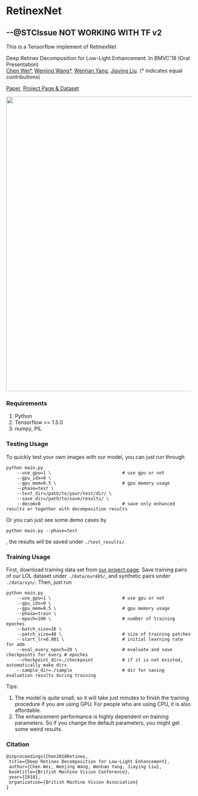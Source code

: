 # RetinexNet

## --@STCIssue NOT WORKING WITH TF v2


This is a Tensorflow implement of RetinexNet

Deep Retinex Decomposition for Low-Light Enhancement. In BMVC'18 (Oral Presentation)<br>
[Chen Wei*](https://weichen582.github.io/), [Wenjing Wang*](https://daooshee.github.io/website/), [Wenhan Yang](https://flyywh.github.io/), [Jiaying Liu](http://www.icst.pku.edu.cn/struct/people/liujiaying.html). (* indicates equal contributions)<br>

[Paper](https://arxiv.org/abs/1808.04560), [Project Page & Dataset](https://daooshee.github.io/BMVC2018website/)

<img src="figs/results.png" width="800px"/>

### Requirements ###
1. Python
2. Tensorflow >= 1.5.0
3. numpy, PIL

### Testing  Usage ###
To quickly test your own images with our model, you can just run through
```shell
python main.py 
    --use_gpu=1 \                           # use gpu or not
    --gpu_idx=0 \
    --gpu_mem=0.5 \                         # gpu memory usage
    --phase=test \
    --test_dir=/path/to/your/test/dir/ \
    --save_dir=/path/to/save/results/ \
    --decom=0                               # save only enhanced results or together with decomposition results
```
Or you can just see some demo cases by
```shell
python main.py --phase=test
```
, the results will be saved under ```./test_results/```.

### Training Usage ###
First, download training data set from [our project page](https://daooshee.github.io/BMVC2018website/). Save training pairs of our LOL dataset under `./data/our485/`, and synthetic pairs under `./data/syn/`.
Then, just run
```shell
python main.py
    --use_gpu=1 \                           # use gpu or not
    --gpu_idx=0 \
    --gpu_mem=0.5 \                         # gpu memory usage
    --phase=train \
    --epoch=100 \                           # number of training epoches
    --batch_size=16 \
    --patch_size=48 \                       # size of training patches
    --start_lr=0.001 \                      # initial learning rate for adm
    --eval_every_epoch=20 \                 # evaluate and save checkpoints for every # epoches
    --checkpoint_dir=./checkpoint           # if it is not existed, automatically make dirs
    --sample_dir=./sample                   # dir for saving evaluation results during training
 ```
 Tips:
 1. The model is quite small, so it will take just minutes to finish the training procedure if you are using GPU. For people who are using CPU, it is also affordable.
 2. The enhancement performance is highly dependent on training parameters. So if you change the default parameters, you might get some weird results.
 
 ### Citation ###
 ```
 @inproceedings{Chen2018Retinex,
  title={Deep Retinex Decomposition for Low-Light Enhancement},
  author={Chen Wei, Wenjing Wang, Wenhan Yang, Jiaying Liu},
  booktitle={British Machine Vision Conference},
  year={2018},
  organization={British Machine Vision Association}
}
```
 
